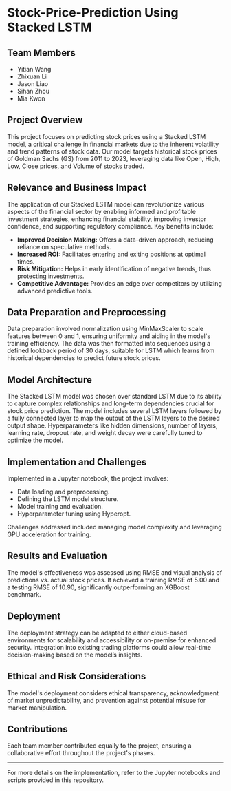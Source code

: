 # Stock-Price-Prediction Using Stacked LSTM

## Team Members
- Yitian Wang
- Zhixuan Li
- Jason Liao
- Sihan Zhou
- Mia Kwon

## Project Overview
This project focuses on predicting stock prices using a Stacked LSTM model, a critical challenge in financial markets due to the inherent volatility and trend patterns of stock data. Our model targets historical stock prices of Goldman Sachs (GS) from 2011 to 2023, leveraging data like Open, High, Low, Close prices, and Volume of stocks traded.

## Relevance and Business Impact
The application of our Stacked LSTM model can revolutionize various aspects of the financial sector by enabling informed and profitable investment strategies, enhancing financial stability, improving investor confidence, and supporting regulatory compliance. Key benefits include:
- **Improved Decision Making:** Offers a data-driven approach, reducing reliance on speculative methods.
- **Increased ROI:** Facilitates entering and exiting positions at optimal times.
- **Risk Mitigation:** Helps in early identification of negative trends, thus protecting investments.
- **Competitive Advantage:** Provides an edge over competitors by utilizing advanced predictive tools.

## Data Preparation and Preprocessing
Data preparation involved normalization using MinMaxScaler to scale features between 0 and 1, ensuring uniformity and aiding in the model's training efficiency. The data was then formatted into sequences using a defined lookback period of 30 days, suitable for LSTM which learns from historical dependencies to predict future stock prices.

## Model Architecture
The Stacked LSTM model was chosen over standard LSTM due to its ability to capture complex relationships and long-term dependencies crucial for stock price prediction. The model includes several LSTM layers followed by a fully connected layer to map the output of the LSTM layers to the desired output shape. Hyperparameters like hidden dimensions, number of layers, learning rate, dropout rate, and weight decay were carefully tuned to optimize the model.

## Implementation and Challenges
Implemented in a Jupyter notebook, the project involves:
- Data loading and preprocessing.
- Defining the LSTM model structure.
- Model training and evaluation.
- Hyperparameter tuning using Hyperopt.

Challenges addressed included managing model complexity and leveraging GPU acceleration for training.

## Results and Evaluation
The model's effectiveness was assessed using RMSE and visual analysis of predictions vs. actual stock prices. It achieved a training RMSE of 5.00 and a testing RMSE of 10.90, significantly outperforming an XGBoost benchmark.

## Deployment
The deployment strategy can be adapted to either cloud-based environments for scalability and accessibility or on-premise for enhanced security. Integration into existing trading platforms could allow real-time decision-making based on the model’s insights.

## Ethical and Risk Considerations
The model's deployment considers ethical transparency, acknowledgment of market unpredictability, and prevention against potential misuse for market manipulation.

## Contributions
Each team member contributed equally to the project, ensuring a collaborative effort throughout the project's phases.

---

For more details on the implementation, refer to the Jupyter notebooks and scripts provided in this repository.
